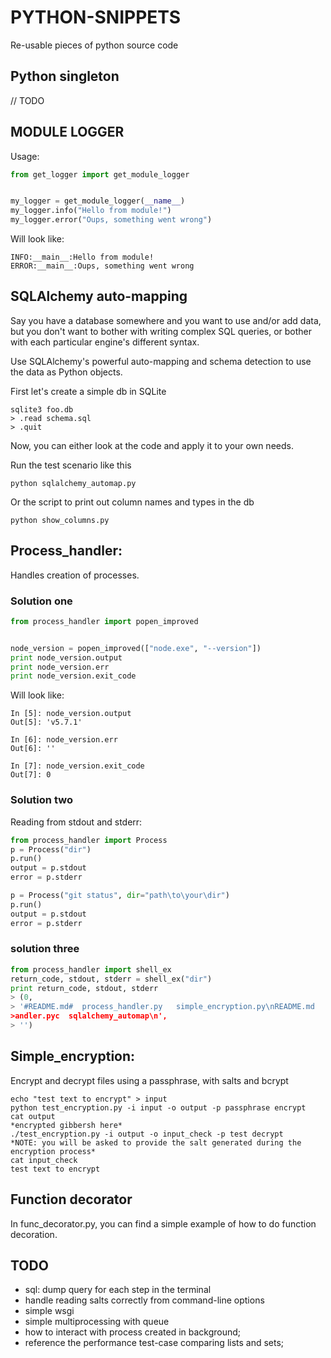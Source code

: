 # PYTHON-SNIPPETS
Re-usable pieces of python source code

## Python singleton

// TODO

## MODULE LOGGER

Usage:
```python
from get_logger import get_module_logger


my_logger = get_module_logger(__name__)
my_logger.info("Hello from module!")
my_logger.error("Oups, something went wrong")
```

Will look like:
```
INFO:__main__:Hello from module!
ERROR:__main__:Oups, something went wrong
```

## SQLAlchemy auto-mapping

Say you have a database somewhere and you want to use and/or add data, but you don't want to bother with writing complex SQL queries, or bother with each particular engine's different syntax.

Use SQLAlchemy's powerful auto-mapping and schema detection to use the data as Python objects.

First let's create a simple db in SQLite
```
sqlite3 foo.db
> .read schema.sql
> .quit
```

Now, you can either look at the code and apply it to your own needs.

Run the test scenario like this
```
python sqlalchemy_automap.py
```

Or the script to print out column names and types in the db
```
python show_columns.py
```


## Process_handler: ##
Handles creation of processes.

### Solution one ###

```python
from process_handler import popen_improved


node_version = popen_improved(["node.exe", "--version"])
print node_version.output
print node_version.err
print node_version.exit_code
```

Will look like:
```
In [5]: node_version.output
Out[5]: 'v5.7.1'

In [6]: node_version.err
Out[6]: ''

In [7]: node_version.exit_code
Out[7]: 0
```

### Solution two ###

Reading from stdout and stderr:

```python
from process_handler import Process
p = Process("dir")
p.run()
output = p.stdout
error = p.stderr

p = Process("git status", dir="path\to\your\dir")
p.run()
output = p.stdout
error = p.stderr

```

### solution three ###

```python
from process_handler import shell_ex
return_code, stdout, stderr = shell_ex("dir")
print return_code, stdout, stderr
> (0,
> '#README.md#  process_handler.py   simple_encryption.py\nREADME.md    process_h
>andler.pyc  sqlalchemy_automap\n',
> '')
```

## Simple_encryption: ##
Encrypt and decrypt files using a passphrase, with salts and bcrypt

```
echo "test text to encrypt" > input
python test_encryption.py -i input -o output -p passphrase encrypt
cat output
*encrypted gibbersh here*
./test_encryption.py -i output -o input_check -p test decrypt
*NOTE: you will be asked to provide the salt generated during the encryption process*
cat input_check
test text to encrypt

```

## Function decorator
In func_decorator.py, you can find a simple example of how to do function decoration.

## TODO ##
- sql: dump query for each step in the terminal
- handle reading salts correctly from command-line options
- simple wsgi
- simple multiprocessing with queue
- how to interact with process created in background;
- reference the performance test-case comparing lists and sets;
